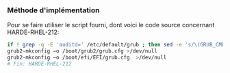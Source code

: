 ### Méthode d'implémentation
Pour se faire utiliser le script fourni, dont voici le code source concernant HARDE-RHEL-212:
```bash
if ! grep -q -E 'auditd=' /etc/default/grub ; then sed -e 's/\(GRUB_CMDLINE_LINUX="[^"]*\)"/\1 auditd=1"/' -i /etc/default/grub ; echo "Parameter auditd added."; fi
grub2-mkconfig –o /boot/grub2/grub.cfg >/dev/null
grub2-mkconfig –o /boot/efi/EFI/grub.cfg  >/dev/null
# Fin: HARDE-RHEL-212
```
